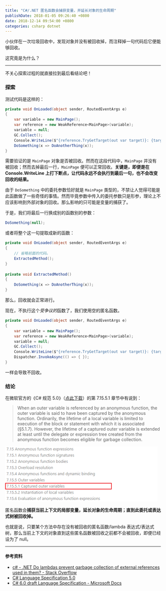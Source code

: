 ```yaml
---
title: "C#/.NET 匿名函数会捕获变量，并延长对象的生命周期"
publishDate: 2018-01-05 09:26:40 +0800
date: 2018-12-14 09:54:00 +0800
categories: csharp dotnet
---
```


小伙伴在一次垃圾回收中，发现对象并没有被回收掉，而注释掉一句代码后它便能够回收。

这究竟是为什么？

---

不关心探索过程的就直接拉到最后看结论吧！

<p id="toc"></p>

### 探索

测试代码是这样的：

```csharp
private void OnLoaded(object sender, RoutedEventArgs e)
{
    var variable = new MainPage();
    var reference = new WeakReference<MainPage>(variable);
    variable = null;
    GC.Collect();
    Console.WriteLine($"{reference.TryGetTarget(out var target)}: {target}");
    DoSomething(x => DoAnotherThing(x));
}
```

需要验证的是 `MainPage` 对象是否被回收。然而在这段代码中，`MainPage` 并没有被回收；然而去掉最后一行，`MainPage` 便可以正常回收。**关键是，即便是在 Console.WriteLine 上打下断点，让代码永远不会执行到最后一句，也不会改变回收的结果。**

由于 `DoSomething` 中的委托参数恰好就是 `MainPage` 类型的，不禁让人觉得可能是此函数做了一些奇怪的事情。然而毕竟参数中传入的委托参数只是形参，理论上不应该影响到外部对象的回收。那么影响的只可能是变量的捕获了。

于是，我们将最后一行换成别的函数别的参数：

```csharp
DoSomething(null);
```

或者将整个这一句提取成新的函数：

```csharp
private void OnLoaded(object sender, RoutedEventArgs e)
{
    // 省略前面的代码。
    ExtractedMethod();
}

private void ExtractedMethod()
{
    DoSomething(x => DoAnotherThing(x));
}
```

那么，回收就会正常进行。

现在，不执行这个*受争议的*函数了，我们使用空的匿名函数。

```csharp
private void OnLoaded(object sender, RoutedEventArgs e)
{
    var variable = new MainPage();
    var reference = new WeakReference<MainPage>(variable);
    variable = null;
    GC.Collect();
    Console.WriteLine($"{reference.TryGetTarget(out var target)}: {target}");
    Dispatcher.InvokeAsync(() => { });
}
```

一样会导致不回收。

### 结论

在微软官方的《C# 规范 5.0》（[点此下载](http://www.microsoft.com/en-us/download/details.aspx?id=7029)）的第 7.15.5.1 章节中有说到：

> When an outer variable is referenced by an anonymous function, the outer variable is said to have been captured by the anonymous function. Ordinarily, the lifetime of a local variable is limited to execution of the block or statement with which it is associated (§5.1.7). However, the lifetime of a captured outer variable is extended at least until the delegate or expression tree created from the anonymous function becomes eligible for garbage collection.

![章节](/static/posts/2018-01-05-09-48-13.png)

匿名函数会**捕获当前上下文的局部变量，延长对象的生命周期；直到此委托或表达式树被回收掉。**

也就是说，只要某个方法中存在没有被回收的匿名函数/lambda 表达式/表达式树，那么当前上下文的对象直到这些匿名函数被回收之前都不会被回收，即便已经设为了 null。

---

#### 参考资料

- [c# - .NET Do lambdas prevent garbage collection of external references used in them? - Stack Overflow](https://stackoverflow.com/a/31729713/6233938)
- [C# Language Specification 5.0](http://www.c-sharpcorner.com/ebooks/csharp-language-specification_5)
- [C# 6.0 draft Language Specification - Microsoft Docs](https://docs.microsoft.com/en-us/dotnet/csharp/language-reference/language-specification/?wt.mc_id=MVP)
